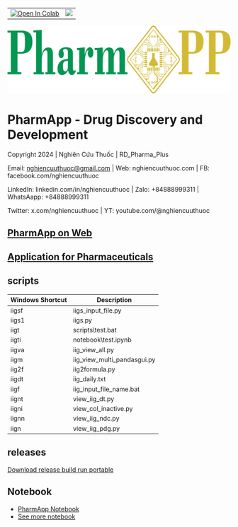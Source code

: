 <table align="center">
  <td>
    <a href="https://colab.research.google.com/github/nghiencuuthuoc/PharmApp/PharmApp.ipynb" target="_parent"><img src="https://colab.research.google.com/assets/colab-badge.svg" alt="Open In Colab"/></a>
  </td>
  <td>
    <a target="_blank" href="https://kaggle.com/kernels/welcome?src=https://github.com/nghiencuuthuoc/PharmApp/blob/master/PharmApp.ipynb"><img src="https://kaggle.com/static/images/open-in-kaggle.svg" /></a>
  </td>
</table>


![](./images/PharmApp-logo.png)
# PharmApp - Drug Discovery and Development
Copyright 2024 | Nghiên Cứu Thuốc | RD_Pharma_Plus

Email: nghiencuuthuoc@gmail.com | Web: nghiencuuthuoc.com | FB: facebook.com/nghiencuuthuoc 

LinkedIn: linkedin.com/in/nghiencuuthuoc | Zalo: +84888999311 | WhatsAapp: +84888999311

Twitter: x.com/nghiencuuthuoc | YT: youtube.com/@nghiencuuthuoc 

## [PharmApp on Web](http://www.nghiencuuthuoc.com/search/label/PharmApp)

## [Application for Pharmaceuticals](http://www.nghiencuuthuoc.com/search/label/Phan-mem)

## scripts

| Windows Shortcut | Description |
| ----------- | ----------- |
| iigsf | iigs_input_file.py |
| iigs1 |  iigs.py |
| iigt | scripts\test.bat |
| iigti | notebook\test.ipynb |
| iigva | iig_view_all.py |
| iigm | iig_view_multi_pandasgui.py |
| iig2f | iig2formula.py |
| iigdt |  iig_daily.txt |
| iigf | iig_input_file_name.bat |
| iignt | view_iig_dt.py | 
| iigni | view_col_inactive.py |
| iignn | view_iig_ndc.py |
| iign | view_iig_pdg.py |

## releases
[Download release build run portable](https://github.com/nghiencuuthuoc/PharmApp/releases)
## Notebook
- [PharmApp Notebook](PharmApp.ipynb)
- [See more notebook](https://github.com/nghiencuuthuoc/PharmApp/notebook/)


